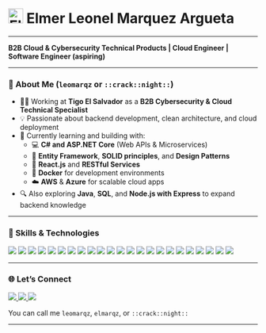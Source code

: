 # <img src="https://cdn.jsdelivr.net/gh/devicons/devicon/icons/electron/electron-original.svg" alt="Electron Logo" width="30" height="30" /> Elmer Leonel Marquez Argueta

---

**B2B Cloud & Cybersecurity Technical Products | Cloud Engineer | Software Engineer (aspiring)**

---

### 🧠 About Me (`leomarqz` or `::crack::night::`)

- 🧑‍💼 Working at **Tigo El Salvador** as a **B2B Cybersecurity & Cloud Technical Specialist**  
- 💡 Passionate about backend development, clean architecture, and cloud deployment  
- 🌱 Currently learning and building with:  
  - 💻 **C# and ASP.NET Core** (Web APIs & Microservices)  
  - 🧱 **Entity Framework**, **SOLID principles**, and **Design Patterns**  
  - 🎨 **React.js** and **RESTful Services**  
  - 🐳 **Docker** for development environments  
  - ☁️ **AWS** & **Azure** for scalable cloud apps  
- 🔍 Also exploring **Java**, **SQL**, and **Node.js with Express** to expand backend knowledge

---

### 🧰 Skills & Technologies

<p>
  <img src="https://img.shields.io/badge/C%23-239120?style=for-the-badge&logo=c-sharp&logoColor=white"/>
  <img src="https://img.shields.io/badge/.NET-512BD4?style=for-the-badge&logo=dotnet&logoColor=white"/>
  <img src="https://img.shields.io/badge/Java-007396?style=for-the-badge&logo=java&logoColor=white"/>
  <img src="https://img.shields.io/badge/Node.js-339933?style=for-the-badge&logo=nodedotjs&logoColor=white"/>
  <img src="https://img.shields.io/badge/JavaScript-F7DF1E?style=for-the-badge&logo=javascript&logoColor=black"/>
  <img src="https://img.shields.io/badge/SQL-4479A1?style=for-the-badge&logo=postgresql&logoColor=white"/>
  <img src="https://img.shields.io/badge/Python-3776AB?style=for-the-badge&logo=python&logoColor=white"/>

  <img src="https://img.shields.io/badge/Entity%20Framework-68217A?style=for-the-badge"/>
  <img src="https://img.shields.io/badge/SOLID-Principles-blueviolet?style=for-the-badge"/>
  <img src="https://img.shields.io/badge/Design%20Patterns-232F3E?style=for-the-badge"/>
  <img src="https://img.shields.io/badge/Microservices-Basic-informational?style=for-the-badge"/>
  <img src="https://img.shields.io/badge/REST%20API-FF6F00?style=for-the-badge"/>
  <img src="https://img.shields.io/badge/JWT-000000?style=for-the-badge&logo=jsonwebtokens&logoColor=white"/>

  <img src="https://img.shields.io/badge/React.js-61DAFB?style=for-the-badge&logo=react&logoColor=black"/>
  <img src="https://img.shields.io/badge/Razor%20Pages-8B0000?style=for-the-badge"/>
  <img src="https://img.shields.io/badge/Bootstrap-7952B3?style=for-the-badge&logo=bootstrap&logoColor=white"/>

  <img src="https://img.shields.io/badge/AWS-232F3E?style=for-the-badge&logo=amazonaws&logoColor=white"/>
  <img src="https://img.shields.io/badge/Azure-0078D4?style=for-the-badge&logo=microsoftazure&logoColor=white"/>
  <img src="https://img.shields.io/badge/Docker-2496ED?style=for-the-badge&logo=docker&logoColor=white"/>
  <img src="https://img.shields.io/badge/Git-F05032?style=for-the-badge&logo=git&logoColor=white"/>
  <img src="https://img.shields.io/badge/GitHub%20Actions-2088FF?style=for-the-badge&logo=githubactions&logoColor=white"/>
  <img src="https://img.shields.io/badge/Terraform-623CE4?style=for-the-badge&logo=terraform&logoColor=white"/>
  <img src="https://img.shields.io/badge/Bash-4EAA25?style=for-the-badge&logo=gnubash&logoColor=white"/>
</p>

---

### 🌐 Let’s Connect

<p>
  <a href="https://www.linkedin.com/in/leomarqz" target="_blank">
    <img src="https://img.shields.io/badge/LinkedIn-0A66C2?style=for-the-badge&logo=linkedin&logoColor=white"/>
  </a>
  <a href="mailto:leomarqz2020@gmail.com">
    <img src="https://img.shields.io/badge/Email-D14836?style=for-the-badge&logo=gmail&logoColor=white"/>
  </a>
  <a href="https://github.com/leomarqz" target="_blank">
    <img src="https://img.shields.io/badge/GitHub-171515?style=for-the-badge&logo=github&logoColor=white"/>
  </a>
</p>

You can call me `leomarqz`, `elmarqz`, or `::crack::night::`

---


